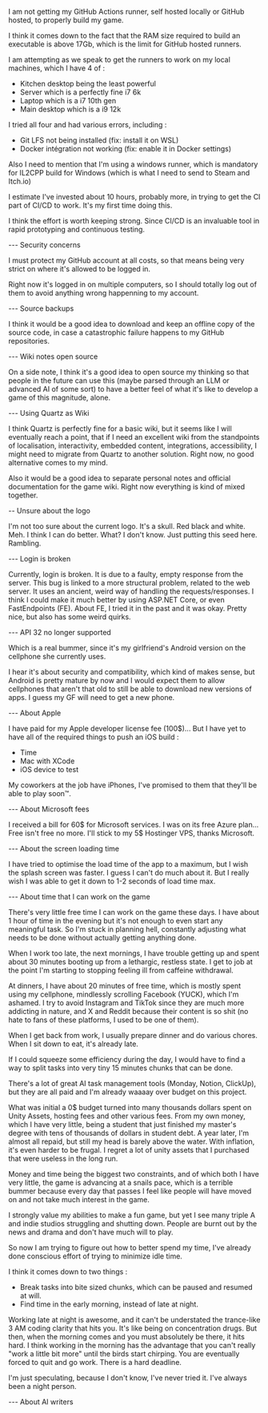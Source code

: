 I am not getting my GitHub Actions runner, self hosted locally or GitHub hosted, to properly build my game.  
  
I think it comes down to the fact that the RAM size required to build an executable is above 17Gb, which is the limit for GitHub hosted runners.  
  
I am attempting as we speak to get the runners to work on my local machines, which I have 4 of :  
  
- Kitchen desktop being the least powerful  
- Server which is a perfectly fine i7 6k  
- Laptop which is a i7 10th gen  
- Main desktop which is a i9 12k  
  
I tried all four and had various errors, including :  
  
- Git LFS not being installed (fix: install it on WSL)  
- Docker intégration not working (fix: enable it in Docker settings)  
  
Also I need to mention that I'm using a windows runner, which is mandatory for IL2CPP build for Windows (which is what I need to send to Steam and Itch.io)  
  
I estimate I've invested about 10 hours, probably more, in trying to get the CI part of CI/CD to work. It's my first time doing this.  
  
I think the effort is worth keeping strong. Since CI/CD is an invaluable tool in rapid prototyping and continuous testing.  
  
--- Security concerns  
  
I must protect my GitHub account at all costs, so that means being very strict on where it's allowed to be logged in.  
  
Right now it's logged in on multiple computers, so I should totally log out of them to avoid anything wrong happenning to my account.  
  
--- Source backups  
  
I think it would be a good idea to download and keep an offline copy of the source code, in case a catastrophic failure happens to my GitHub repositories.  
  
--- Wiki notes open source  
  
On a side note, I think it's a good idea to open source my thinking so that people in the future can use this (maybe parsed through an LLM or advanced AI of some sort) to have a better feel of what it's like to develop a game of this magnitude, alone.  
  
--- Using Quartz as Wiki  
  
I think Quartz is perfectly fine for a basic wiki, but it seems like I will eventually reach a point, that if I need an excellent wiki from the standpoints of localisation, interactivity, embedded content, integrations, accessibility, I might need to migrate from Quartz to another solution. Right now, no good alternative comes to my mind.  
  
Also it would be a good idea to separate personal notes and official documentation for the game wiki. Right now everything is kind of mixed together.  
  
-- Unsure about the logo  
  
I'm not too sure about the current logo. It's a skull. Red black and white. Meh. I think I can do better. What? I don't know. Just putting this seed here. Rambling.  
  
--- Login is broken  
  
Currently, login is broken. It is due to a faulty, empty response from the server. This bug is linked to a more structural problem, related to the web server. It uses an ancient, weird way of handling the requests/responses. I think I could make it much better by using ASP.NET Core, or even FastEndpoints (FE). About FE, I tried it in the past and it was okay. Pretty nice, but also has some weird quirks.  
  
--- API 32 no longer supported  
  
Which is a real bummer, since it's my girlfriend's Android version on the cellphone she currently uses.  
  
I hear it's about security and compatibility, which kind of makes sense, but Android is pretty mature by now and I would expect them to allow cellphones that aren't that old to still be able to download new versions of apps. I guess my GF will need to get a new phone.  
  
--- About Apple  
  
I have paid for my Apple developer license fee (100$)... But I have yet to have all of the required things to push an iOS build :  
  
- Time  
- Mac with XCode  
- iOS device to test  
  
My coworkers at the job have iPhones, I've promised to them that they'll be able to play soon™.  
  
--- About Microsoft fees  
  
I received a bill for 60$ for Microsoft services. I was on its free Azure plan... Free isn't free no more. I'll stick to my 5$ Hostinger VPS, thanks Microsoft.  
  
--- About the screen loading time  
  
I have tried to optimise the load time of the app to a maximum, but I wish the splash screen was faster. I guess I can't do much about it. But I really wish I was able to get it down to 1-2 seconds of load time max.  
  
--- About time that I can work on the game  
  
There's very little free time I can work on the game these days. I have about 1 hour of time in the evening but it's not enough to even start any meaningful task. So I'm stuck in planning hell, constantly adjusting what needs to be done without actually getting anything done.  
  
When I work too late, the next mornings, I have trouble getting up and spent about 30 minutes booting up from a lethargic, restless state. I get to job at the point I'm starting to stopping feeling ill from caffeine withdrawal.  
  
At dinners, I have about 20 minutes of free time, which is mostly spent using my cellphone, mindlessly scrolling Facebook (YUCK), which I'm ashamed. I try to avoid Instagram and TikTok since they are much more addicting in nature, and X and Reddit because their content is so shit (no hate to fans of these platforms, I used to be one of them).  
  
When I get back from work, I usually prepare dinner and do various chores. When I sit down to eat, it's already late.  
  
If I could squeeze some efficiency during the day, I would have to find a way to split tasks into very tiny 15 minutes chunks that can be done.  
  
There's a lot of great AI task management tools (Monday, Notion, ClickUp), but they are all paid and I'm already waaaay over budget on this project.  
  
What was initial a 0$ budget turned into many thousands dollars spent on Unity Assets, hosting fees and other various fees. From my own money, which I have very little, being a student that just finished my master's degree with tens of thousands of dollars in student debt. A year later, I'm almost all repaid, but still my head is barely above the water. With inflation, it's even harder to be frugal. I regret a lot of unity assets that I purchased that were useless in the long run.  
  
Money and time being the biggest two constraints, and of which both I have very little, the game is advancing at a snails pace, which is a terrible bummer because every day that passes I feel like people will have moved on and not take much interest in the game.  
  
I strongly value my abilities to make a fun game, but yet I see many triple A and indie studios struggling and shutting down. People are burnt out by the news and drama and don't have much will to play.  
  
So now I am trying to figure out how to better spend my time, I've already done conscious effort of trying to minimize idle time.  
  
I think it comes down to two things :  
- Break tasks into bite sized chunks, which can be paused and resumed at will.  
- Find time in the early morning, instead of late at night.  
  
Working late at night is awesome, and it can't be understated the trance-like 3 AM coding clarity that hits you. It's like being on concentration drugs. But then, when the morning comes and you must absolutely be there, it hits hard. I think working in the morning has the advantage that you can't really "work a little bit more" until the birds start chirping. You are eventually forced to quit and go work. There is a hard deadline.  
  
I'm just speculating, because I don't know, I've never tried it. I've always been a night person.  
  
--- About AI writers